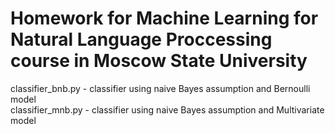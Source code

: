 # Homework for Machine Learning for Natural Language Proccessing course in Moscow State University
classifier_bnb.py - classifier using naive Bayes assumption and Bernoulli model  
classifier_mnb.py - classifier using naive Bayes assumption and Multivariate model  
